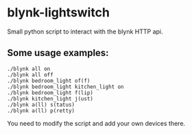 # blynk-lightswitch
Small python script to interact with the blynk HTTP api.


## Some usage examples:

    ./blynk all on
    ./blynk all off
    ./blynk bedroom_light of(f)
    ./blynk bedroom_light kitchen_light on
    ./blynk bedroom_light f(lip)
    ./blynk kitchen_light j(ust)
    ./blynk a(ll) s(tatus)
    ./blynk a(ll) p(retty)


You need to modify the script and add your own devices there.


